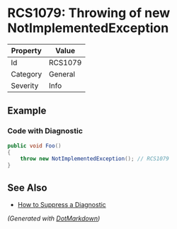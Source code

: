 # RCS1079: Throwing of new NotImplementedException

| Property | Value   |
| -------- | ------- |
| Id       | RCS1079 |
| Category | General |
| Severity | Info    |

## Example

### Code with Diagnostic

```csharp
public void Foo()
{
    throw new NotImplementedException(); // RCS1079
}
```

## See Also

* [How to Suppress a Diagnostic](../HowToConfigureAnalyzers.md#how-to-suppress-a-diagnostic)


*\(Generated with [DotMarkdown](http://github.com/JosefPihrt/DotMarkdown)\)*